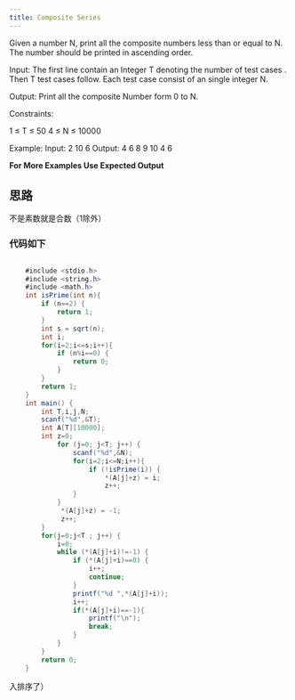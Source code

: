 ```yaml
---
title: Composite Series
---
```

Given a number N, print all the composite numbers less than or equal to N. The number should be printed in ascending order.

Input:
The first line contain an Integer T denoting the number of  test cases . Then T test cases follow. Each test case consist of an single integer N.

Output:
Print all the composite Number form 0 to N.

Constraints:

1 ≤ T ≤ 50
4 ≤ N ≤ 10000

Example:
Input:
2
10
6
Output:
4 6 8 9 10
4 6

**For More Examples Use Expected Output**

## 思路
不是素数就是合数（1除外）

### 代码如下
``` java

    #include <stdio.h>
    #include <string.h>
    #include <math.h>
    int isPrime(int n){
        if (n==2) {
            return 1;
        }
        int s = sqrt(n);
        int i;
        for(i=2;i<=s;i++){
            if (n%i==0) {
                return 0;
            }
        }
        return 1;
    }
    int main() {
        int T,i,j,N;
        scanf("%d",&T);
        int A[T][10000];
        int z=0;
            for (j=0; j<T; j++) {
                scanf("%d",&N);
                for(i=2;i<=N;i++){
                    if (!isPrime(i)) {
                        *(A[j]+z) = i;
                        z++;         
                }
            }
             *(A[j]+z) = -1;
             z++;
        }
        for(j=0;j<T ; j++) {
            i=0;
            while (*(A[j]+i)!=-1) {
                if (*(A[j]+i)==0) {
                    i++;
                    continue;
                }
                printf("%d ",*(A[j]+i));
                i++;
                if(*(A[j]+i)==-1){
                    printf("\n");
                    break;
                }
            }
        }
        return 0;
    }
```
入排序了）